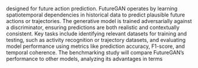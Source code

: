 designed for future action prediction. FutureGAN operates by learning spatiotemporal
dependencies in historical data to predict plausible future actions or trajectories. The
generative model is trained adversarially against a discriminator, ensuring predictions
are both realistic and contextually consistent.
Key tasks include identifying relevant datasets for training and testing, such as activity
recognition or trajectory datasets, and evaluating model performance using metrics like
prediction accuracy, F1-score, and temporal coherence. The benchmarking study will
compare FutureGAN’s performance to other models, analyzing its advantages in terms